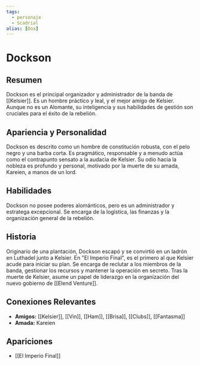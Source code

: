 ```yaml
---
tags:
  - personaje
  - Scadrial
alias: [Dox]
---
```


# Dockson

## Resumen
Dockson es el principal organizador y administrador de la banda de [[Kelsier]]. Es un hombre práctico y leal, y el mejor amigo de Kelsier. Aunque no es un Alomante, su inteligencia y sus habilidades de gestión son cruciales para el éxito de la rebelión.

## Apariencia y Personalidad
Dockson es descrito como un hombre de constitución robusta, con el pelo negro y una barba corta. Es pragmático, responsable y a menudo actúa como el contrapunto sensato a la audacia de Kelsier. Su odio hacia la nobleza es profundo y personal, motivado por la muerte de su amada, Kareien, a manos de un lord.

## Habilidades
Dockson no posee poderes alománticos, pero es un administrador y estratega excepcional. Se encarga de la logística, las finanzas y la organización general de la rebelión.

## Historia
Originario de una plantación, Dockson escapó y se convirtió en un ladrón en Luthadel junto a Kelsier. En "El Imperio Final", es el primero al que Kelsier acude para iniciar su plan. Se encarga de reclutar a los miembros de la banda, gestionar los recursos y mantener la operación en secreto. Tras la muerte de Kelsier, asume un papel de liderazgo en la organización del nuevo gobierno de [[Elend Venture]].

## Conexiones Relevantes
* **Amigos:** [[Kelsier]], [[Vin]], [[Ham]], [[Brisa]], [[Clubs]], [[Fantasma]]
* **Amada:** Kareien

## Apariciones
* [[El Imperio Final]]
